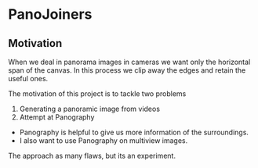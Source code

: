 # PanoJoiners

## Motivation

When we deal in panorama images in cameras we want only the horizontal span of the canvas.
In this process we clip away the edges and retain the useful ones.

The motivation of this project is to tackle two problems
1. Generating a panoramic image from videos
2. Attempt at Panography

- Panography is helpful to give us more information of the surroundings.
- I also want to use Panography on multiview images.

The approach as many flaws, but its an experiment.
